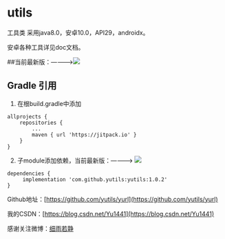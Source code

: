 # utils #

工具类
采用java8.0，安卓10.0，API29，androidx。

安卓各种工具详见doc文档。

##当前最新版：————>[![](https://jitpack.io/v/yutils/yutils.svg)](https://jitpack.io/#yutils/yutils)

## Gradle 引用

1. 在根build.gradle中添加
```
allprojects {
    repositories {
        ...
        maven { url 'https://jitpack.io' }
    }
}
```

2. 子module添加依赖，当前最新版：————> [![](https://jitpack.io/v/yutils/yutils.svg)](https://jitpack.io/#yutils/yutils)

```
dependencies {
     implementation 'com.github.yutils:yutils:1.0.2'
}
```


Github地址：[https://github.com/yutils/yurl](https://github.com/yutils/yurl)

我的CSDN：[https://blog.csdn.net/Yu1441](https://blog.csdn.net/Yu1441)

感谢关注微博：[细雨若静](https://weibo.com/32005200)